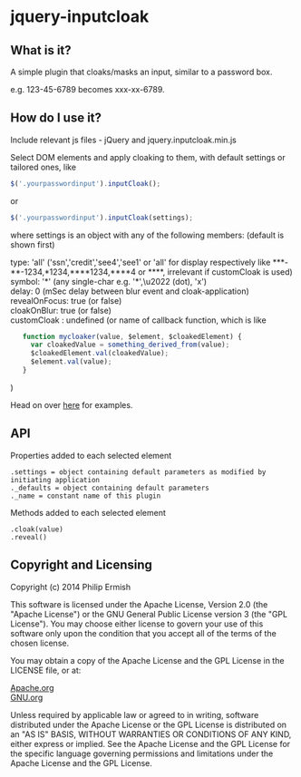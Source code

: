 # jquery-inputcloak

## What is it?

A simple plugin that cloaks/masks an input, similar to a password box.

e.g. 123-45-6789 becomes xxx-xx-6789.

## How do I use it?

Include relevant js files - jQuery and jquery.inputcloak.min.js

Select DOM elements and apply cloaking to them, with default settings or tailored ones, like
```javascript
$('.yourpasswordinput').inputCloak();
```
or
```javascript
$('.yourpasswordinput').inputCloak(settings);
```
where settings is an object with any of the following members:
\(default is shown first\)

 type: 'all' \('ssn','credit','see4','see1' or 'all'
   for display respectively like \*\*\*-\*\*-1234,\*1234,\*\*\*\*1234,\*\*\*\*4 or \*\*\*\*,
   irrelevant if customCloak is used\)<br />
 symbol: '\*' \(any single-char e.g. '\*',\u2022 \(dot\), 'x'\)<br />
 delay: 0 \(mSec delay between blur event and cloak-application\)<br />
 revealOnFocus: true \(or false\)<br />
 cloakOnBlur: true \(or false\)<br />
 customCloak : undefined \(or name of callback function, which is like
```javascript
   function mycloaker(value, $element, $cloakedElement) {
     var cloakedValue = something_derived_from(value);
     $cloakedElement.val(cloakedValue);
     $element.val(value);
   }
```
  \)

Head on over [here](http://ermish.github.io/jquery-inputcloak) for examples.

## API

Properties added to each selected element
```
.settings = object containing default parameters as modified by initiating application
._defaults = object containing default parameters
._name = constant name of this plugin
```
Methods added to each selected element
```
.cloak(value)
.reveal()
```
##  Copyright and Licensing

Copyright (c) 2014 Philip Ermish

This software is licensed under the Apache License, Version 2.0 (the "Apache License") or the GNU General Public License version 3 (the "GPL License"). You may choose either license to govern your use of this software only upon the condition that you accept all of the terms of the chosen license.

You may obtain a copy of the Apache License and the GPL License in the LICENSE file, or at:

[Apache.org](http://www.apache.org/licenses/LICENSE-2.0)<br />
[GNU.org](http://www.gnu.org/licenses/gpl-3.0.html)

Unless required by applicable law or agreed to in writing, software distributed under the Apache License or the GPL License is distributed on an "AS IS" BASIS, WITHOUT WARRANTIES OR CONDITIONS OF ANY KIND, either express or implied. See the Apache License and the GPL License for the specific language governing permissions and limitations under the Apache License and the GPL License.

